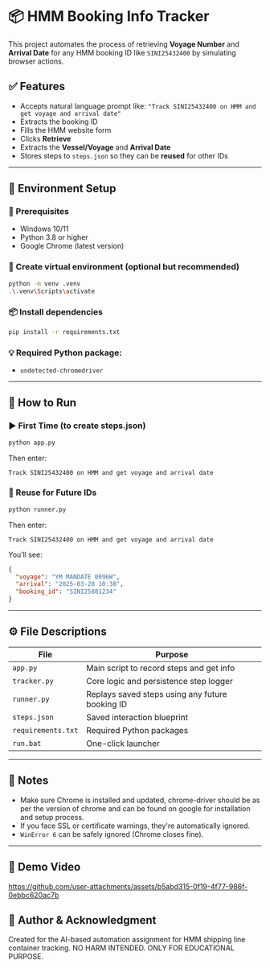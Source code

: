 # 📦 HMM Booking Info Tracker

This project automates the process of retrieving **Voyage Number** and **Arrival Date** for any HMM booking ID like `SINI25432400` by simulating browser actions.

## ✅ Features

- Accepts natural language prompt like:
  `"Track SINI25432400 on HMM and get voyage and arrival date"`
- Extracts the booking ID
- Fills the HMM website form
- Clicks **Retrieve**
- Extracts the **Vessel/Voyage** and **Arrival Date**
- Stores steps to `steps.json` so they can be **reused** for other IDs

---

## 🧪 Environment Setup

### 🔧 Prerequisites
- Windows 10/11
- Python 3.8 or higher
- Google Chrome (latest version)

### 🐍 Create virtual environment (optional but recommended)
```bash
python -m venv .venv
.\.venv\Scripts\activate
```

### 📦 Install dependencies
```bash
pip install -r requirements.txt
```

### 💡 Required Python package:
- `undetected-chromedriver`

---

## 🚀 How to Run

### ▶️ First Time (to create steps.json)
```bash
python app.py
```
Then enter:
```
Track SINI25432400 on HMM and get voyage and arrival date
```

### 🔁 Reuse for Future IDs
```bash
python runner.py
```
Then enter:
```
Track SINI25432400 on HMM and get voyage and arrival date
```

You’ll see:
```json
{
  "voyage": "YM MANDATE 0096W",
  "arrival": "2025-03-28 10:38",
  "booking_id": "SINI25881234"
}
```

---

## ⚙️ File Descriptions

| File                | Purpose                                         |
|---------------------|-------------------------------------------------|
| `app.py`            | Main script to record steps and get info        |
| `tracker.py`        | Core logic and persistence step logger          |
| `runner.py`         | Replays saved steps using any future booking ID |
| `steps.json`        | Saved interaction blueprint                     |
| `requirements.txt`  | Required Python packages                        |
| `run.bat`           | One-click launcher                              |

---

## 💬 Notes
- Make sure Chrome is installed and updated, chrome-driver should be as per the version of chrome and can be found on google for installation and setup process.
- If you face SSL or certificate warnings, they're automatically ignored.
- `WinError 6` can be safely ignored (Chrome closes fine).

---

## 🎥 Demo Video

https://github.com/user-attachments/assets/b5abd315-0f19-4f77-986f-0ebbc620ac7b

## 📍 Author & Acknowledgment
Created for the AI-based automation assignment for HMM shipping line container tracking. NO HARM INTENDED. ONLY FOR EDUCATIONAL PURPOSE.
